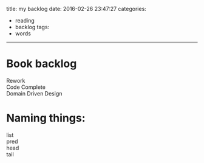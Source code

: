 title: my backlog
date: 2016-02-26 23:47:27
categories:
- reading
- backlog
tags:
- words
---

# Book backlog

Rework  
Code Complete  
Domain Driven Design

# Naming things:
list  
pred  
head  
tail  
